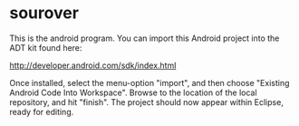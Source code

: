 sourover
========

This is the android program. You can import this Android project into the ADT kit found here:

http://developer.android.com/sdk/index.html

Once installed, select the menu-option "import", and then choose "Existing Android Code Into Workspace". Browse to the location of the local repository, and hit "finish". The project should now appear within Eclipse, ready for editing.
